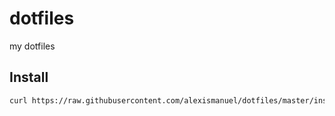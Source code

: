 # dotfiles
my dotfiles

## Install
```bash
curl https://raw.githubusercontent.com/alexismanuel/dotfiles/master/install.sh | bash
```
